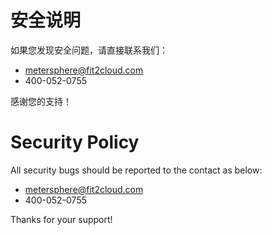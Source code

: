 # 安全说明

如果您发现安全问题，请直接联系我们：

- metersphere@fit2cloud.com
- 400-052-0755

感谢您的支持！

# Security Policy

All security bugs should be reported to the contact as below:

- metersphere@fit2cloud.com
- 400-052-0755

Thanks for your support!
